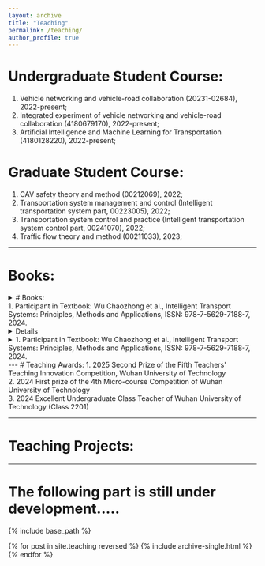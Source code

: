 ```yaml
---
layout: archive
title: "Teaching"
permalink: /teaching/
author_profile: true
---
```


# Undergraduate Student Course: 
1. Vehicle networking and vehicle-road collaboration (20231-02684), 2022-present; <be>
2. Integrated experiment of vehicle networking and vehicle-road collaboration (4180679170), 2022-present;  <be>   
1. Artificial Intelligence and Machine Learning for Transportation (4180128220), 2022-present;  <br>

# Graduate Student Course: 
1. CAV safety theory and method (00212069), 2022; <br>
2. Transportation system management and control (Intelligent transportation system part, 00223005), 2022;  <br>
3. Transportation system control and practice (Intelligent transportation system control part, 00241070), 2022;  <br>
4. Traffic flow theory and method (00211033), 2023; <be>

---
# Books:
<details><summary># Books:</summary>教材参编，《智能运输系统：原理、方法及应用》ISSN: 978-7-5629-7188-7, 吴超仲主编，2024</details>
1. Participant in Textbook: Wu Chaozhong et al., Intelligent Transport Systems: Principles, Methods and Applications, ISSN: 978-7-5629-7188-7, 2024. <details><summary>Details</summary>教材参编，《智能运输系统：原理、方法及应用》ISSN: 978-7-5629-7188-7, 吴超仲主编，2024</details>
<details><summary>1. Participant in Textbook: Wu Chaozhong et al., Intelligent Transport Systems: Principles, Methods and Applications, ISSN: 978-7-5629-7188-7, 2024. </summary>
  <p>教材参编，《智能运输系统：原理、方法及应用》ISSN: 978-7-5629-7188-7, 吴超仲主编，2024</p></details>
---
# Teaching Awards:
1. 2025  Second Prize of the Fifth Teachers' Teaching Innovation Competition, Wuhan University of Technology <br>
2. 2024	First prize of the 4th Micro-course Competition of Wuhan University of Technology <br>
3. 2024	Excellent Undergraduate Class Teacher of Wuhan University of Technology (Class 2201) <be>

---
# Teaching Projects:

---

The following part is still under development.....<br>
======
{% include base_path %}

{% for post in site.teaching reversed %}
  {% include archive-single.html %}
{% endfor %}
